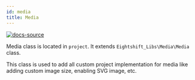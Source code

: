 ```yaml
---
id: media
title: Media
---
```


[![docs-source](https://img.shields.io/badge/source-eigthshift--boilerplate-red?style=for-the-badge&logo=wordpress&labelColor=2a2a2a)](https://github.com/hhftechtips/eightshift-boilerplate/tree/v4.0.0/src/media/class-media.php)

Media class is located in `project`. It extends `Eightshift_Libs\Media\Media` class.

This class is used to add all custom project implementation for media like adding custom image size, enabling SVG image, etc.
